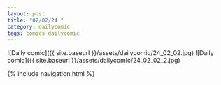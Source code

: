 ```yaml
---
layout: post
title: "02/02/24 "
category: dailycomic
tags: comics dailycomic
---
```

![Daily comic]({{ site.baseurl }}/assets/dailycomic/24_02_02.jpg)
![Daily comic]({{ site.baseurl }}/assets/dailycomic/24_02_02_2.jpg)

{% include navigation.html %}

